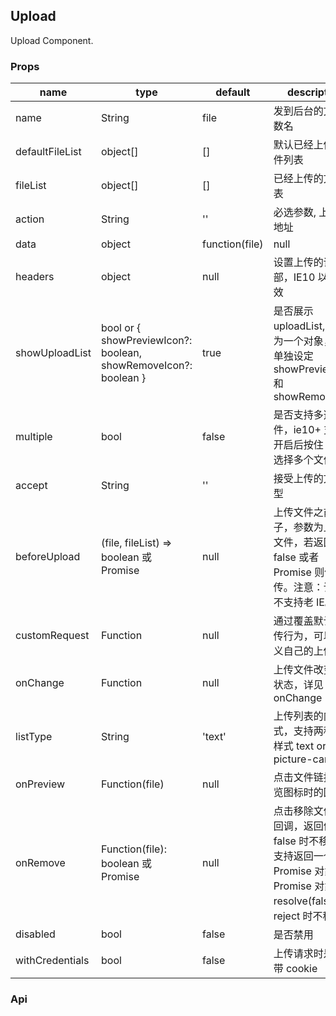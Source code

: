 ## Upload

Upload Component.

### Props
|name|type|default|description|
|---|---|---|---|
|name|String|file|发到后台的文件参数名|
|defaultFileList|object[]|[]|默认已经上传的文件列表|
|fileList|object[]|[]|已经上传的文件列表|
|action|String|''|必选参数, 上传的地址|
|data|object|function(file)|null|上传所需参数或返回上传参数的方法|
|headers|object|null|设置上传的请求头部，IE10 以上有效|
|showUploadList|bool or { showPreviewIcon?: boolean, showRemoveIcon?: boolean }|true|是否展示 uploadList, 可设为一个对象，用于单独设定 showPreviewIcon 和 showRemoveIcon|
|multiple|bool|false|是否支持多选文件，ie10+ 支持。开启后按住 ctrl 可选择多个文件。|
|accept|String|''|接受上传的文件类型|
|beforeUpload|(file, fileList) => boolean 或 Promise|null|上传文件之前的钩子，参数为上传的文件，若返回 false 或者 Promise 则停止上传。注意：该方法不支持老 IE。|
|customRequest|Function|null|通过覆盖默认的上传行为，可以自定义自己的上传实现|
|onChange|Function|null|上传文件改变时的状态，详见 onChange|
|listType|String|'text'|上传列表的内建样式，支持两种基本样式 text or picture-card|
|onPreview|Function(file)|null|点击文件链接或预览图标时的回调|
|onRemove|Function(file): boolean 或 Promise|null|点击移除文件时的回调，返回值为 false 时不移除。支持返回一个 Promise 对象，Promise 对象 resolve(false) 或 reject 时不移除。|
|disabled|bool|false|是否禁用|
|withCredentials|bool|false|上传请求时是否携带 cookie|



### Api